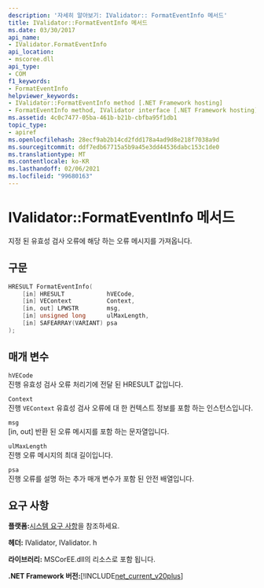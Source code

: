 ```yaml
---
description: '자세히 알아보기: IValidator:: FormatEventInfo 메서드'
title: IValidator::FormatEventInfo 메서드
ms.date: 03/30/2017
api_name:
- IValidator.FormatEventInfo
api_location:
- mscoree.dll
api_type:
- COM
f1_keywords:
- FormatEventInfo
helpviewer_keywords:
- IValidator::FormatEventInfo method [.NET Framework hosting]
- FormatEventInfo method, IValidator interface [.NET Framework hosting]
ms.assetid: 4c0c7477-05ba-461b-b21b-cbfba95f1db1
topic_type:
- apiref
ms.openlocfilehash: 28ecf9ab2b14cd2fdd178a4ad9d8e218f7038a9d
ms.sourcegitcommit: ddf7edb67715a5b9a45e3dd44536dabc153c1de0
ms.translationtype: MT
ms.contentlocale: ko-KR
ms.lasthandoff: 02/06/2021
ms.locfileid: "99680163"
---
```

# <a name="ivalidatorformateventinfo-method"></a>IValidator::FormatEventInfo 메서드

지정 된 유효성 검사 오류에 해당 하는 오류 메시지를 가져옵니다.  
  
## <a name="syntax"></a>구문  
  
```cpp  
HRESULT FormatEventInfo(  
    [in] HRESULT            hVECode,  
    [in] VEContext          Context,  
    [in, out] LPWSTR        msg,  
    [in] unsigned long      ulMaxLength,  
    [in] SAFEARRAY(VARIANT) psa  
);  
```  
  
## <a name="parameters"></a>매개 변수  

 `hVECode`  
 진행 유효성 검사 오류 처리기에 전달 된 HRESULT 값입니다.  
  
 `Context`  
 진행 `VEContext` 유효성 검사 오류에 대 한 컨텍스트 정보를 포함 하는 인스턴스입니다.  
  
 `msg`  
 [in, out] 반환 된 오류 메시지를 포함 하는 문자열입니다.  
  
 `ulMaxLength`  
 진행 오류 메시지의 최대 길이입니다.  
  
 `psa`  
 진행 오류를 설명 하는 추가 매개 변수가 포함 된 안전 배열입니다.  
  
## <a name="requirements"></a>요구 사항  

 **플랫폼:**[시스템 요구 사항](../../get-started/system-requirements.md)을 참조하세요.  
  
 **헤더:** IValidator, IValidator. h  
  
 **라이브러리:** MSCorEE.dll의 리소스로 포함 됩니다.  
  
 **.NET Framework 버전:**[!INCLUDE[net_current_v20plus](../../../../includes/net-current-v20plus-md.md)]  

